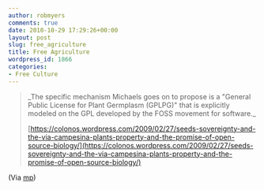 ```yaml
---
author: robmyers
comments: true
date: 2010-10-29 17:29:26+00:00
layout: post
slug: free_agriculture
title: Free Agriculture
wordpress_id: 1866
categories:
- Free Culture
---
```


<blockquote>_The specific mechanism Michaels goes on to propose is a "General Public
License for Plant Germplasm (GPLPG)" that is explicitly modeled on the
GPL developed by the FOSS movement for software._  
  
[https://colonos.wordpress.com/2009/02/27/seeds-sovereignty-and-the-via-campesina-plants-property-and-the-promise-of-open-source-biology/](https://colonos.wordpress.com/2009/02/27/seeds-sovereignty-and-the-via-campesina-plants-property-and-the-promise-of-open-source-biology/)  
</blockquote>

  
(Via [mp](http://www.lancs.ac.uk/ug/pedersen/))  
  


